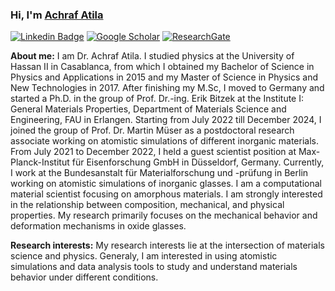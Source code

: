 <!-- https://javascript.plainenglish.io/how-to-create-an-awesome-github-profile-readme-a474d5b45645 -->
### Hi, I'm <a href="https://www.aatila.com/" target="_blank">Achraf Atila</a> </samp>

[![Linkedin Badge](https://img.shields.io/badge/-LinkedIn-0e76a8?style=flat-square&logo=Linkedin&logoColor=white)](https://www.linkedin.com/in/achrafatila/)
[![Google Scholar](https://img.shields.io/badge/Google%20Scholar-4285F4?style=flat-square&logo=google-scholar&logoColor=white)](https://scholar.google.com/citations?user=TTAujLUAAAAJ&hl=en)
[![ResearchGate](https://img.shields.io/badge/ResearchGate-00CCBB?style=flat-square&logo=ResearchGate&logoColor=white)](https://www.researchgate.net/profile/Achraf_Atila)

**About me:** 
I am Dr. Achraf Atila. I studied physics at the University of Hassan II in Casablanca, from which I obtained my Bachelor of Science in Physics and Applications in 2015 and my Master of Science in Physics and New Technologies in 2017. After finishing my M.Sc, I moved to Germany and started a Ph.D. in the group of Prof. Dr.-ing. Erik Bitzek at the Institute I: General Materials Properties, Department of Materials Science and Engineering, FAU in Erlangen. Starting from July 2022 till December 2024, I joined the group of Prof. Dr. Martin Müser as a postdoctoral research associate working on atomistic simulations of different inorganic materials. From July 2021 to December 2022, I held a guest scientist position at Max-Planck-Institut für Eisenforschung GmbH in Düsseldorf, Germany. Currently, I work at the Bundesanstalt für Materialforschung und -prüfung in Berlin working on atomistic simulations of inorganic glasses.
I am a computational material scientist focusing on amorphous materials. I am strongly interested in the relationship between composition, mechanical, and physical properties. My research primarily focuses on the mechanical behavior and deformation mechanisms in oxide glasses.


**Research interests:** My research interests lie at the intersection of materials science and physics. Generaly, I am interested in using atomistic simulations and data analysis tools to study and understand materials behavior under different conditions.
